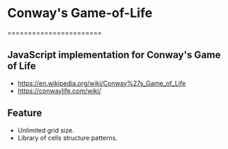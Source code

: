 # Conway's Game-of-Life
=======================

## JavaScript implementation for Conway's Game of Life ##

* https://en.wikipedia.org/wiki/Conway%27s_Game_of_Life
* https://conwaylife.com/wiki/

## Feature

* Unlimited grid size.
* Library of cells structure patterns.
